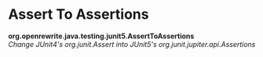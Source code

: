 # Assert To Assertions

**org.openrewrite.java.testing.junit5.AssertToAssertions**  
_Change JUnit4's org.junit.Assert into JUnit5's org.junit.jupiter.api.Assertions_

